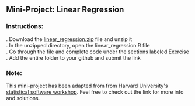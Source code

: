 ## Mini-Project: Linear Regression
### Instructions:
. Download the [linear_regression.zip](https://drive.google.com/file/d/0B8pFCL63GbotRC14NFNVdC1SLUU/view?usp=sharing) file and unzip it  
. In the unzipped directory, open the linear_regression.R file  
. Go through the file and complete code under the sections labeled Exercise  
. Add the entire folder to your github and submit the link  
### Note: 
This mini-project has been adapted from from Harvard University's [statistical software workshop](http://tutorials.iq.harvard.edu/R/Rstatistics/Rstatistics.html). Feel free to check out the link for more info and solutions.

